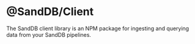 # @SandDB/Client

The SandDB client library is an NPM package for ingesting and querying data from your SandDB pipelines.
